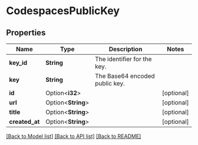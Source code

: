 # CodespacesPublicKey

## Properties

Name | Type | Description | Notes
------------ | ------------- | ------------- | -------------
**key_id** | **String** | The identifier for the key. | 
**key** | **String** | The Base64 encoded public key. | 
**id** | Option<**i32**> |  | [optional]
**url** | Option<**String**> |  | [optional]
**title** | Option<**String**> |  | [optional]
**created_at** | Option<**String**> |  | [optional]

[[Back to Model list]](../README.md#documentation-for-models) [[Back to API list]](../README.md#documentation-for-api-endpoints) [[Back to README]](../README.md)


